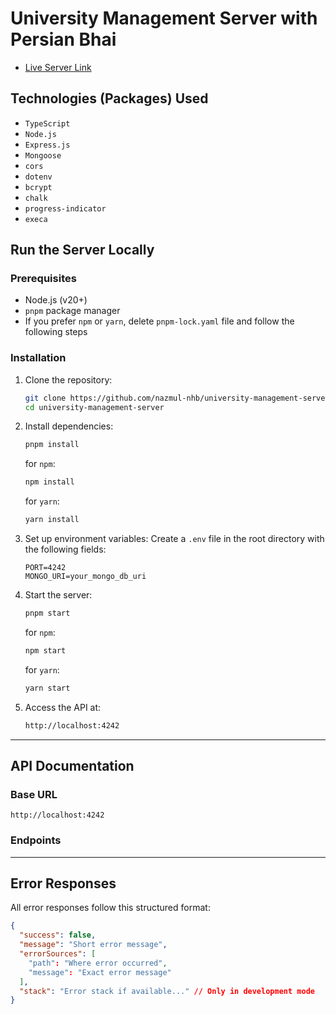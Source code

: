 # University Management Server with Persian Bhai

- [Live Server Link](https://university-management-server-nhb.vercel.app)

## Technologies (Packages) Used

- `TypeScript`
- `Node.js`
- `Express.js`
- `Mongoose`
- `cors`
- `dotenv`
- `bcrypt`
- `chalk`
- `progress-indicator`
- `execa`

## Run the Server Locally

### Prerequisites

- Node.js (v20+)
- `pnpm` package manager
- If you prefer `npm` or `yarn`, delete `pnpm-lock.yaml` file and follow the following steps

### Installation

1. Clone the repository:

   ```bash
   git clone https://github.com/nazmul-nhb/university-management-server.git
   cd university-management-server
   ```

2. Install dependencies:

   ```bash
   pnpm install
   ```

   for `npm`:

   ```bash
   npm install
   ```

   for `yarn`:

   ```bash
   yarn install
   ```

3. Set up environment variables:
   Create a `.env` file in the root directory with the following fields:

   ```env
   PORT=4242
   MONGO_URI=your_mongo_db_uri
   ```

4. Start the server:

   ```bash
   pnpm start
   ```

   for `npm`:

   ```bash
   npm start
   ```

   for `yarn`:

   ```bash
   yarn start
   ```

5. Access the API at:

   ```bash
   http://localhost:4242
   ```

---

## API Documentation

### Base URL

`http://localhost:4242`

### Endpoints

---

## Error Responses

All error responses follow this structured format:

```json
{
  "success": false,
  "message": "Short error message",
  "errorSources": [
    "path": "Where error occurred",
    "message": "Exact error message"
  ],
  "stack": "Error stack if available..." // Only in development mode
}
```
